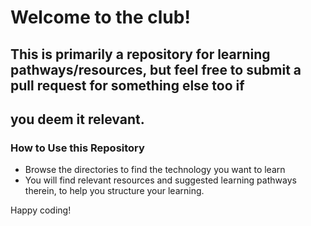 # Welcome to the club!

## This is primarily a repository for learning pathways/resources, but feel free to submit a pull request for something else too if 
## you deem it relevant.


### How to Use this Repository
- Browse the directories to find the technology you want to learn
- You will find relevant resources and suggested learning pathways therein, to help you structure your learning.



Happy coding!
